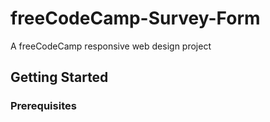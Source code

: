# freeCodeCamp-Survey-Form
A freeCodeCamp responsive web design project

## Getting Started

### Prerequisites 
